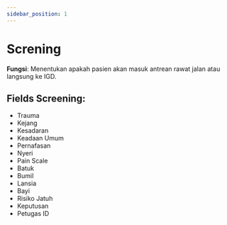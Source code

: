 ```yaml
---
sidebar_position: 1
---
```


# Screning

**Fungsi**: Menentukan apakah pasien akan masuk antrean rawat jalan atau langsung ke IGD.

## Fields Screening:
- Trauma
- Kejang
- Kesadaran
- Keadaan Umum
- Pernafasan
- Nyeri
- Pain Scale
- Batuk
- Bumil
- Lansia
- Bayi
- Risiko Jatuh
- Keputusan
- Petugas ID





